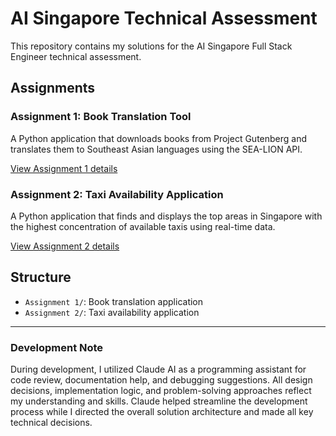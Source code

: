 # AI Singapore Technical Assessment

This repository contains my solutions for the AI Singapore Full Stack Engineer technical assessment.

## Assignments

### Assignment 1: Book Translation Tool

A Python application that downloads books from Project Gutenberg and translates them to Southeast Asian languages using the SEA-LION API.

[View Assignment 1 details](Assignment%201/README.md)

### Assignment 2: Taxi Availability Application

A Python application that finds and displays the top areas in Singapore with the highest concentration of available taxis using real-time data.

[View Assignment 2 details](Assignment%202/README.md)

## Structure

- `Assignment 1/`: Book translation application
- `Assignment 2/`: Taxi availability application

---

### Development Note

During development, I utilized Claude AI as a programming assistant for code review, documentation help, and debugging suggestions. All design decisions, implementation logic, and problem-solving approaches reflect my understanding and skills. Claude helped streamline the development process while I directed the overall solution architecture and made all key technical decisions.
